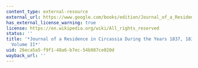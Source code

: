 ```yaml
---
content_type: external-resource
external_url: https://www.google.com/books/edition/Journal_of_a_Residence_in_Circassia_Duri/SNlAAQAAMAAJ?hl=en&gbpv=1
has_external_license_warning: true
license: https://en.wikipedia.org/wiki/All_rights_reserved
status: ''
title: '*Journal of a Residence in Circassia During the Years 1837, 1838, and 1839,
  Volume II*'
uid: 26eca5a5-f9f1-48a6-b7ec-54b987ce020d
wayback_url: ''
---
```

